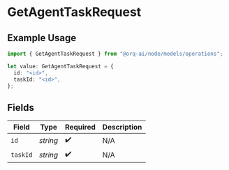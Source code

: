 # GetAgentTaskRequest

## Example Usage

```typescript
import { GetAgentTaskRequest } from "@orq-ai/node/models/operations";

let value: GetAgentTaskRequest = {
  id: "<id>",
  taskId: "<id>",
};
```

## Fields

| Field              | Type               | Required           | Description        |
| ------------------ | ------------------ | ------------------ | ------------------ |
| `id`               | *string*           | :heavy_check_mark: | N/A                |
| `taskId`           | *string*           | :heavy_check_mark: | N/A                |